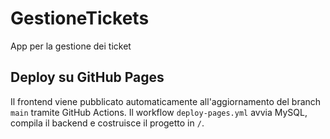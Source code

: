 # GestioneTickets
App per la gestione dei ticket

## Deploy su GitHub Pages
Il frontend viene pubblicato automaticamente all'aggiornamento del branch `main` tramite GitHub Actions.
Il workflow `deploy-pages.yml` avvia MySQL, compila il backend e costruisce il progetto in `/`.
